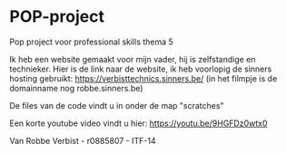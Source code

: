 # POP-project
Pop project voor professional skills thema 5

Ik heb een website gemaakt voor mijn vader, hij is zelfstandige en technieker. 
Hier is de link naar de website, ik heb voorlopig de sinners hosting gebruikt: https://verbisttechnics.sinners.be/ (in het filmpje is de domainname nog robbe.sinners.be)

De files van de code vindt u in onder de map "scratches"

Een korte youtube video vindt u hier: https://youtu.be/9HGFDz0wtx0

Van Robbe Verbist - r0885807 - ITF-14
